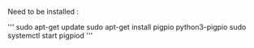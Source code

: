 Need to be installed : 

'''
sudo apt-get update
sudo apt-get install pigpio python3-pigpio
sudo systemctl start pigpiod
'''